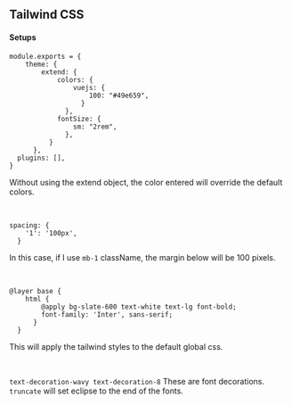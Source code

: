 ## Tailwind CSS

#### Setups

```
module.exports = {
    theme: {
        extend: {
            colors: {
                vuejs: {
                    100: "#49e659",
                  }
              },
            fontSize: {
                sm: "2rem",
              },
          }
      },
  plugins: [],
}
```

Without using the extend object, the color entered will override the default colors.

<br>

```
spacing: {
    '1': '100px',
  }
```

In this case, if I use `mb-1` className, the margin below will be 100 pixels.

<br>

```
@layer base {
    html {
        @apply bg-slate-600 text-white text-lg font-bold;
        font-family: 'Inter', sans-serif;
      }
  }
```

This will apply the tailwind styles to the default global css.

<br>

`text-decoration-wavy text-decoration-8` These are font decorations.
`truncate` will set eclipse to the end of the fonts.
 
